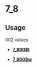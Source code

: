 # 7\_8

## Usage

002 values

-   **[7\_800$t](../../tags/7_8/7_800t-1.md)**  

-   **[7\_800$w](../../tags/7_8/7_800w-2.md)**  


